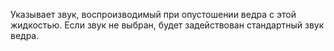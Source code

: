 Указывает звук, воспроизводимый при опустошении ведра с этой жидкостью. Если звук не выбран, будет задействован стандартный звук ведра.